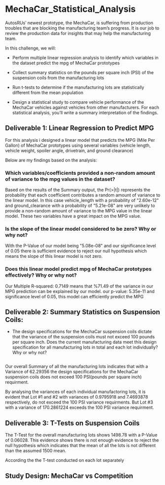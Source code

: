 # MechaCar_Statistical_Analysis

AutosRUs’ newest prototype, the MechaCar, is suffering from production troubles that are blocking the manufacturing team’s progress. It is our job to review the production data for insights that may help the manufacturing team.

In this challenge, we will:

- Perform multiple linear regression analysis to identify which variables in the dataset predict the mpg of MechaCar prototypes

- Collect summary statistics on the pounds per square inch (PSI) of the suspension coils from the manufacturing lots

- Run t-tests to determine if the manufacturing lots are statistically different from the mean population

- Design a statistical study to compare vehicle performance of the MechaCar vehicles against vehicles from other manufacturers. For each statistical analysis, you’ll write a summary interpretation of the findings.


## Deliverable 1: Linear Regression to Predict MPG

For this analysis i designed a linear model that predicts the MPG (Mile Per Gallon) of MechaCar prototypes using several variables (vehicle length, vehicle weight, spoiler angle, drivetrain, and ground clearance)

Below are my findings based on the analysis:
![]()
![]()
![]()

### Which variables/coefficients provided a non-random amount of variance to the mpg values in the dataset?

Based on the results of the Summary output, the Pr(>|t|) represents the probability that each coefficient contributes a random amount of variance to the linear model. In this case vehicle_length with a probability of "2.60e-12" and ground_clearance with a probability of "5.21e-08" are very unlikely to provide a non-random amount of variance to the MPG value in the linear model. These two variables have a great impact on the MPG value.

### Is the slope of the linear model considered to be zero? Why or why not?

With the P-Value of our model being "5.08e-08" and our significance level of 0.05 there is sufficient evidence to reject our null hypothesis which means the slope of this linear model is not zero.

### Does this linear model predict mpg of MechaCar prototypes effectively? Why or why not? 

Our Multiple R-squared: 0.7149 means that %71.49 of the variance in our MPG prediction can be explained by our model. our p-value: 5.35e-11 and significance level of 0.05, this model can efficiently predict the MPG

## Deliverable 2: Summary Statistics on Suspension Coils:

- The design specifications for the MechaCar suspension coils dictate that the variance of the suspension coils must not exceed 100 pounds per square inch. Does the current manufacturing data meet this design specification for all manufacturing lots in total and each lot individually? Why or why not?

![]()

Our overall Summary of all the manufacturing lots indicates that with a Variance of 62.29356 the design specifications for the MechaCar suspension coils does not exceed 100 PSI(pounds per square inch) requirment.
![]()

By analysing the variances of each individual manufactoring lots, it is evident that Lot #1 and #2 with variances of 0.9795918 and 7.4693878 respectively, do not exceed the 100 PSI variance requirments. But Lot #3 with a variance of 170.2861224 exceeds the 100 PSI variance requirment.
![]()

## Deliverable 3: T-Tests on Suspension Coils

The T-Test for the overall manufacturing lots shows 1498.78 with a P-Value of 0.06028. This evidence shows there is not enough evidence to reject the null hypothesis which indicates that the mean of all the lots is not different than the assumed 1500 mean.
![]()

According the the T-test conducted on each lot separately
![]()

## Study Design: MechaCar vs Competition
